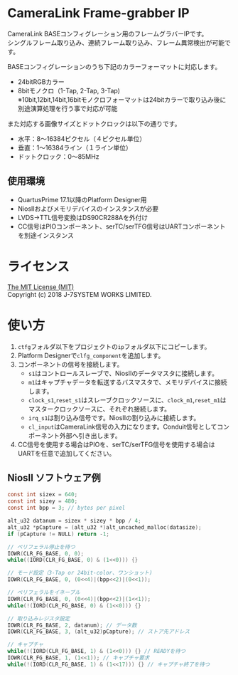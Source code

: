 CameraLink Frame-grabber IP
===========================

CameraLink BASEコンフィグレーション用のフレームグラバーIPです。  
シングルフレーム取り込み、連続フレーム取り込み、フレーム異常検出が可能です。  

BASEコンフィグレーションのうち下記のカラーフォーマットに対応します。
- 24bitRGBカラー
- 8bitモノクロ（1-Tap, 2-Tap, 3-Tap)  
  ※10bit,12bit,14bit,16bitモノクロフォーマットは24bitカラーで取り込み後に別途演算処理を行う事で対応が可能

また対応する画像サイズとドットクロックは以下の通りです。
- 水平：8～16384ピクセル（４ピクセル単位）
- 垂直：1～16384ライン（１ライン単位）
- ドットクロック：0～85MHz


使用環境
-------
- QuartusPrime 17.1以降のPlatform Designer用
- NiosIIおよびメモリデバイスのインスタンスが必要
- LVDS→TTL信号変換はDS90CR288Aを外付け
- CC信号はPIOコンポーネント、serTC/serTFG信号はUARTコンポーネントを別途インスタンス


ライセンス
=========
[The MIT License (MIT)](https://opensource.org/licenses/MIT)  
Copyright (c) 2018 J-7SYSTEM WORKS LIMITED.


使い方
=====

1. `ctfg`フォルダ以下をプロジェクトの`ip`フォルダ以下にコピーします。
2. Platform Designerで`clfg_component`を追加します。
3. コンポーネントの信号を接続します。
	- `s1`はコントロールスレーブで、NiosIIのデータマスタに接続します。
	- `m1`はキャプチャデータを転送するバスマスタで、メモリデバイスに接続します。
	- `clock_s1`,`reset_s1`はスレーブクロックソースに、`clock_m1`,`reset_m1`はマスタークロックソースに、それぞれ接続します。
	- `irq_s1`は割り込み信号です。NiosIIの割り込みに接続します。
	- `cl_input`はCameraLink信号の入力になります。Conduit信号としてコンポーネント外部へ引き出します。
4. CC信号を使用する場合はPIOを、serTC/serTFG信号を使用する場合はUARTを任意で追加してください。

NiosII ソフトウェア例
--------------------
```c
const int sizex = 640;
const int sizey = 480;
const int bpp = 3; // bytes per pixel

alt_u32 datanum = sizex * sizey * bpp / 4;
alt_u32 *pCapture = (alt_u32 *)alt_uncached_malloc(datasize);
if (pCapture != NULL) return -1;

// ペリフェラル停止を待つ 
IOWR(CLR_FG_BASE, 0, 0);
while((IORD(CLR_FG_BASE, 0) & (1<<0))) {}

// モード設定（3-Tap or 24bit-color、ワンショット)
IOWR(CLR_FG_BASE, 0, (0<<4)|(bpp<<2)|(0<<1));

// ペリフェラルをイネーブル
IOWR(CLR_FG_BASE, 0, (0<<4)|(bpp<<2)|(1<<1));
while(!(IORD(CLR_FG_BASE, 0) & (1<<0))) {}

// 取り込みレジスタ設定 
IOWR(CLR_FG_BASE, 2, datanum); // データ数
IOWR(CLR_FG_BASE, 3, (alt_u32)pCapture); // ストア先アドレス

// キャプチャ
while(!(IORD(CLR_FG_BASE, 1) & (1<<0))) {} // READYを待つ
IOWR(CLR_FG_BASE, 1, (1<<1)); // キャプチャ要求 
while(!(IORD(CLR_FG_BASE, 1) & (1<<17))) {} // キャプチャ終了を待つ 

```

